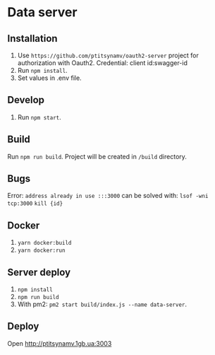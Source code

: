 # Data server

## Installation
1. Use `https://github.com/ptitsynamv/oauth2-server` project for authorization with Oauth2. 
Credential: client id:swagger-id   
2. Run `npm install`.
3. Set values in .env file.

## Develop
1. Run `npm start`.

## Build
Run `npm run build`. Project will be created in `/build` directory.

## Bugs
Error: `address already in use :::3000` can be solved with:
`lsof -wni tcp:3000`
`kill {id}`

## Docker
1. `yarn docker:build`
2. `yarn docker:run`

## Server deploy
1. `npm install`
2. `npm run build`
3. With pm2: `pm2 start build/index.js --name data-server`.

## Deploy
Open http://ptitsynamv.1gb.ua:3003
